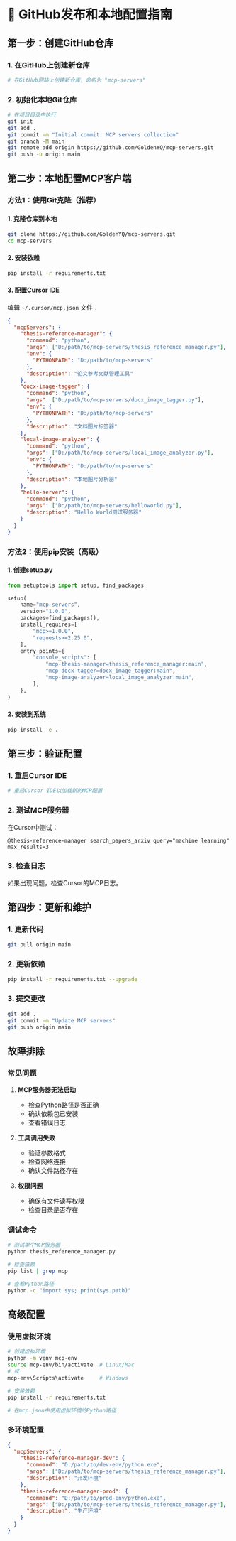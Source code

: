 # 🚀 GitHub发布和本地配置指南

## 第一步：创建GitHub仓库

### 1. 在GitHub上创建新仓库
```bash
# 在GitHub网站上创建新仓库，命名为 "mcp-servers"
```

### 2. 初始化本地Git仓库
```bash
# 在项目目录中执行
git init
git add .
git commit -m "Initial commit: MCP servers collection"
git branch -M main
git remote add origin https://github.com/GoldenYQ/mcp-servers.git
git push -u origin main
```

## 第二步：本地配置MCP客户端

### 方法1：使用Git克隆（推荐）

#### 1. 克隆仓库到本地
```bash
git clone https://github.com/GoldenYQ/mcp-servers.git
cd mcp-servers
```

#### 2. 安装依赖
```bash
pip install -r requirements.txt
```

#### 3. 配置Cursor IDE
编辑 `~/.cursor/mcp.json` 文件：

```json
{
  "mcpServers": {
    "thesis-reference-manager": {
      "command": "python",
      "args": ["D:/path/to/mcp-servers/thesis_reference_manager.py"],
      "env": {
        "PYTHONPATH": "D:/path/to/mcp-servers"
      },
      "description": "论文参考文献管理工具"
    },
    "docx-image-tagger": {
      "command": "python",
      "args": ["D:/path/to/mcp-servers/docx_image_tagger.py"],
      "env": {
        "PYTHONPATH": "D:/path/to/mcp-servers"
      },
      "description": "文档图片标签器"
    },
    "local-image-analyzer": {
      "command": "python",
      "args": ["D:/path/to/mcp-servers/local_image_analyzer.py"],
      "env": {
        "PYTHONPATH": "D:/path/to/mcp-servers"
      },
      "description": "本地图片分析器"
    },
    "hello-server": {
      "command": "python",
      "args": ["D:/path/to/mcp-servers/helloworld.py"],
      "description": "Hello World测试服务器"
    }
  }
}
```

### 方法2：使用pip安装（高级）

#### 1. 创建setup.py
```python
from setuptools import setup, find_packages

setup(
    name="mcp-servers",
    version="1.0.0",
    packages=find_packages(),
    install_requires=[
        "mcp>=1.0.0",
        "requests>=2.25.0",
    ],
    entry_points={
        "console_scripts": [
            "mcp-thesis-manager=thesis_reference_manager:main",
            "mcp-docx-tagger=docx_image_tagger:main",
            "mcp-image-analyzer=local_image_analyzer:main",
        ],
    },
)
```

#### 2. 安装到系统
```bash
pip install -e .
```

## 第三步：验证配置

### 1. 重启Cursor IDE
```bash
# 重启Cursor IDE以加载新的MCP配置
```

### 2. 测试MCP服务器
在Cursor中测试：
```
@thesis-reference-manager search_papers_arxiv query="machine learning" max_results=3
```

### 3. 检查日志
如果出现问题，检查Cursor的MCP日志。

## 第四步：更新和维护

### 1. 更新代码
```bash
git pull origin main
```

### 2. 更新依赖
```bash
pip install -r requirements.txt --upgrade
```

### 3. 提交更改
```bash
git add .
git commit -m "Update MCP servers"
git push origin main
```

## 故障排除

### 常见问题

1. **MCP服务器无法启动**
   - 检查Python路径是否正确
   - 确认依赖包已安装
   - 查看错误日志

2. **工具调用失败**
   - 验证参数格式
   - 检查网络连接
   - 确认文件路径存在

3. **权限问题**
   - 确保有文件读写权限
   - 检查目录是否存在

### 调试命令
```bash
# 测试单个MCP服务器
python thesis_reference_manager.py

# 检查依赖
pip list | grep mcp

# 查看Python路径
python -c "import sys; print(sys.path)"
```

## 高级配置

### 使用虚拟环境
```bash
# 创建虚拟环境
python -m venv mcp-env
source mcp-env/bin/activate  # Linux/Mac
# 或
mcp-env\Scripts\activate     # Windows

# 安装依赖
pip install -r requirements.txt

# 在mcp.json中使用虚拟环境的Python路径
```

### 多环境配置
```json
{
  "mcpServers": {
    "thesis-reference-manager-dev": {
      "command": "D:/path/to/dev-env/python.exe",
      "args": ["D:/path/to/mcp-servers/thesis_reference_manager.py"],
      "description": "开发环境"
    },
    "thesis-reference-manager-prod": {
      "command": "D:/path/to/prod-env/python.exe", 
      "args": ["D:/path/to/mcp-servers/thesis_reference_manager.py"],
      "description": "生产环境"
    }
  }
}
```
